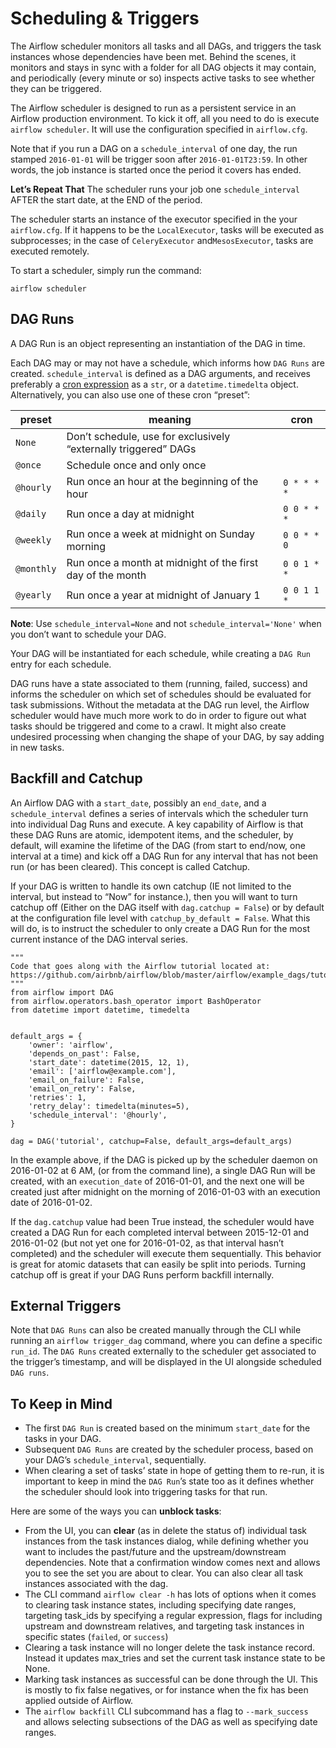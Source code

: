 # Scheduling & Triggers

The Airflow scheduler monitors all tasks and all DAGs, and triggers the task instances whose dependencies have been met. Behind the scenes, it monitors and stays in sync with a folder for all DAG objects it may contain, and periodically (every minute or so) inspects active tasks to see whether they can be triggered.

The Airflow scheduler is designed to run as a persistent service in an Airflow production environment. To kick it off, all you need to do is execute `airflow scheduler`. It will use the configuration specified in `airflow.cfg`.

Note that if you run a DAG on a `schedule_interval` of one day, the run stamped `2016-01-01` will be trigger soon after `2016-01-01T23:59`. In other words, the job instance is started once the period it covers has ended.

**Let’s Repeat That** The scheduler runs your job one `schedule_interval` AFTER the start date, at the END of the period.

The scheduler starts an instance of the executor specified in the your `airflow.cfg`. If it happens to be the `LocalExecutor`, tasks will be executed as subprocesses; in the case of `CeleryExecutor` and`MesosExecutor`, tasks are executed remotely.

To start a scheduler, simply run the command:

```
airflow scheduler
```

## DAG Runs

A DAG Run is an object representing an instantiation of the DAG in time.

Each DAG may or may not have a schedule, which informs how `DAG Runs` are created. `schedule_interval` is defined as a DAG arguments, and receives preferably a [cron expression](https://en.wikipedia.org/wiki/Cron#CRON_expression) as a `str`, or a `datetime.timedelta` object. Alternatively, you can also use one of these cron “preset”:

| preset     | meaning                                                      | cron        |
| ---------- | ------------------------------------------------------------ | ----------- |
| `None`     | Don’t schedule, use for exclusively “externally triggered” DAGs |             |
| `@once`    | Schedule once and only once                                  |             |
| `@hourly`  | Run once an hour at the beginning of the hour                | `0 * * * *` |
| `@daily`   | Run once a day at midnight                                   | `0 0 * * *` |
| `@weekly`  | Run once a week at midnight on Sunday morning                | `0 0 * * 0` |
| `@monthly` | Run once a month at midnight of the first day of the month   | `0 0 1 * *` |
| `@yearly`  | Run once a year at midnight of January 1                     | `0 0 1 1 *` |

**Note**: Use `schedule_interval=None` and not `schedule_interval='None'` when you don’t want to schedule your DAG.

Your DAG will be instantiated for each schedule, while creating a `DAG Run` entry for each schedule.

DAG runs have a state associated to them (running, failed, success) and informs the scheduler on which set of schedules should be evaluated for task submissions. Without the metadata at the DAG run level, the Airflow scheduler would have much more work to do in order to figure out what tasks should be triggered and come to a crawl. It might also create undesired processing when changing the shape of your DAG, by say adding in new tasks.

## Backfill and Catchup

An Airflow DAG with a `start_date`, possibly an `end_date`, and a `schedule_interval` defines a series of intervals which the scheduler turn into individual Dag Runs and execute. A key capability of Airflow is that these DAG Runs are atomic, idempotent items, and the scheduler, by default, will examine the lifetime of the DAG (from start to end/now, one interval at a time) and kick off a DAG Run for any interval that has not been run (or has been cleared). This concept is called Catchup.

If your DAG is written to handle its own catchup (IE not limited to the interval, but instead to “Now” for instance.), then you will want to turn catchup off (Either on the DAG itself with `dag.catchup = False`) or by default at the configuration file level with `catchup_by_default = False`. What this will do, is to instruct the scheduler to only create a DAG Run for the most current instance of the DAG interval series.

```
"""
Code that goes along with the Airflow tutorial located at:
https://github.com/airbnb/airflow/blob/master/airflow/example_dags/tutorial.py
"""
from airflow import DAG
from airflow.operators.bash_operator import BashOperator
from datetime import datetime, timedelta


default_args = {
    'owner': 'airflow',
    'depends_on_past': False,
    'start_date': datetime(2015, 12, 1),
    'email': ['airflow@example.com'],
    'email_on_failure': False,
    'email_on_retry': False,
    'retries': 1,
    'retry_delay': timedelta(minutes=5),
    'schedule_interval': '@hourly',
}

dag = DAG('tutorial', catchup=False, default_args=default_args)
```

In the example above, if the DAG is picked up by the scheduler daemon on 2016-01-02 at 6 AM, (or from the command line), a single DAG Run will be created, with an `execution_date` of 2016-01-01, and the next one will be created just after midnight on the morning of 2016-01-03 with an execution date of 2016-01-02.

If the `dag.catchup` value had been True instead, the scheduler would have created a DAG Run for each completed interval between 2015-12-01 and 2016-01-02 (but not yet one for 2016-01-02, as that interval hasn’t completed) and the scheduler will execute them sequentially. This behavior is great for atomic datasets that can easily be split into periods. Turning catchup off is great if your DAG Runs perform backfill internally.

## External Triggers

Note that `DAG Runs` can also be created manually through the CLI while running an `airflow trigger_dag` command, where you can define a specific `run_id`. The `DAG Runs` created externally to the scheduler get associated to the trigger’s timestamp, and will be displayed in the UI alongside scheduled `DAG runs`.

## To Keep in Mind

- The first `DAG Run` is created based on the minimum `start_date` for the tasks in your DAG.
- Subsequent `DAG Runs` are created by the scheduler process, based on your DAG’s `schedule_interval`, sequentially.
- When clearing a set of tasks’ state in hope of getting them to re-run, it is important to keep in mind the `DAG Run`’s state too as it defines whether the scheduler should look into triggering tasks for that run.

Here are some of the ways you can **unblock tasks**:

- From the UI, you can **clear** (as in delete the status of) individual task instances from the task instances dialog, while defining whether you want to includes the past/future and the upstream/downstream dependencies. Note that a confirmation window comes next and allows you to see the set you are about to clear. You can also clear all task instances associated with the dag.
- The CLI command `airflow clear -h` has lots of options when it comes to clearing task instance states, including specifying date ranges, targeting task_ids by specifying a regular expression, flags for including upstream and downstream relatives, and targeting task instances in specific states (`failed`, or `success`)
- Clearing a task instance will no longer delete the task instance record. Instead it updates max_tries and set the current task instance state to be None.
- Marking task instances as successful can be done through the UI. This is mostly to fix false negatives, or for instance when the fix has been applied outside of Airflow.
- The `airflow backfill` CLI subcommand has a flag to `--mark_success` and allows selecting subsections of the DAG as well as specifying date ranges.